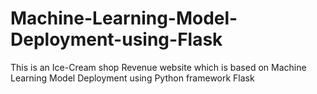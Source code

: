 # Machine-Learning-Model-Deployment-using-Flask
This is an Ice-Cream shop Revenue  website which is based on  Machine Learning  Model Deployment using Python framework Flask
